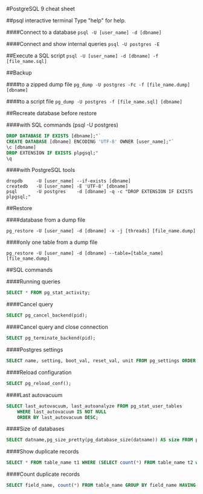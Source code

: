 #PostgreSQL 9 cheat sheet


##psql interactive terminal
Type "help" for help.

####Connect to a database
`psql -U [user_name] -d [dbname]`

####Connect and show internal queries
`psql -U postgres -E`


##Execute a SQL script
`psql -U [user_name] -d [dbname] -f [file_name.sql]`


##Backup

####to a zipped dump file
`pg_dump -U postgres -Fc -f [file_name.dump] [dbname]`

####to a script file
`pg_dump -U postgres -f [file_name.sql] [dbname]`


##Recreate database before restore

####with SQL commands (psql -U postgres)
```SQL
DROP DATABASE IF EXISTS [dbname];"`
CREATE DATABASE [dbname] ENCODING 'UTF-8' OWNER [user_name];"`
\c [dbname]
DROP EXTENSION IF EXISTS plpgsql;"
\q
```

####with PostgreSQL tools
```
dropdb     -U [user_name] --if-exists [dbname]
createdb   -U [user_name] -E 'UTF-8' [dbname]
psql       -U postgres    -d [dbname] -q -c "DROP EXTENSION IF EXISTS plpgsql;"
```


##Restore

####database from a dump file
```
pg_restore -U [user_name] -d [dbname] -x -j [threads] [file_name.dump]
```

####only one table from a dump file
```
pg_restore -U [user_name] -d [dbname] --table=[table_name] [file_name.dump]
```


##SQL commands

####Running queries
```SQL
SELECT * FROM pg_stat_activity;
```

####Cancel query
```SQL
SELECT pg_cancel_backend(pid);
```

####Cancel query and close connection
```SQL
SELECT pg_terminate_backend(pid);
```

####Postgres settings
```SQL
SELECT name, setting, boot_val, reset_val, unit FROM pg_settings ORDER BY name;
```

####Reload configuration
```SQL
SELECT pg_reload_conf();
```

####Last autovacuum
```SQL
SELECT last_autovacuum, last_autoanalyze FROM pg_stat_user_tables
    WHERE last_autovacuum IS NOT NULL
    ORDER BY last_autovacuum DESC;
```

####Size of databases
```SQL
SELECT datname,pg_size_pretty(pg_database_size(datname)) AS size FROM pg_database;
```

####Show duplicate records
```SQL
SELECT * FROM table_name t1 WHERE (SELECT count(*) FROM table_name t2 where t1.field_name=t2.field_name) > 1;
```

####Count duplicate records
```SQL
SELECT field_name, count(*) FROM table_name GROUP BY field_name HAVING count(*)>1;
```

